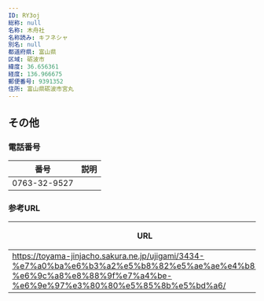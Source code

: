 ```yaml
---
ID: RY3oj
総称: null
名称: 木舟社
名称読み: キフネシャ
別名: null
都道府県: 富山県
区域: 砺波市
緯度: 36.656361
経度: 136.966675
郵便番号: 9391352
住所: 富山県砺波市宮丸
---
```


## その他

### 電話番号

| 番号         | 説明 |
| ------------ | ---- |
| 0763-32-9527 |      |

### 参考URL

| URL                                                                                                                                                               | 説明   |
| ----------------------------------------------------------------------------------------------------------------------------------------------------------------- | ------ |
| https://toyama-jinjacho.sakura.ne.jp/ujigami/3434-%e7%a0%ba%e6%b3%a2%e5%b8%82%e5%ae%ae%e4%b8%b8-%e6%9c%a8%e8%88%9f%e7%a4%be-%e6%9e%97%e3%80%80%e5%85%8b%e5%bd%a6/ | 神社庁 |
